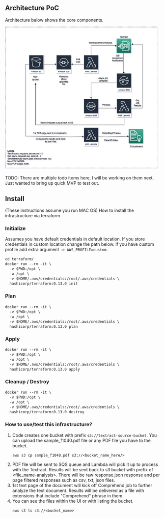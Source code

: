 ## Architecture PoC

Architecture below shows the core components. 

![](arch.png)

TODO: There are multiple todo items here, I will be working on them next. Just wanted to bring up quick MVP to test out.

## Install
(These instructions assume you run MAC OS)
How to install the infrastructure via terraform

### Initialize
Assumes you have default credentials in default location.
If you store credentials in custom location change the path below.
If you have custom profile add extra argument `-e AWS_PROFILE=custom`.
```shell script
cd terraform/
docker run --rm -it \
  -v $PWD:/opt \
  -w /opt \
  -v $HOME/.aws/credentials:/root/.aws/credentials \
  hashicorp/terraform:0.13.0 init
```
### Plan
```shell script
docker run --rm -it \
  -v $PWD:/opt \
  -w /opt \
  -v $HOME/.aws/credentials:/root/.aws/credentials \
  hashicorp/terraform:0.13.0 plan
```
### Apply
```shell script
docker run --rm -it \
  -v $PWD:/opt \
  -w /opt \
  -v $HOME/.aws/credentials:/root/.aws/credentials \
  hashicorp/terraform:0.13.0 apply
```

### Cleanup / Destroy
```shell script
docker run --rm -it \
  -v $PWD:/opt \
  -w /opt \
  -v $HOME/.aws/credentials:/root/.aws/credentials \
  hashicorp/terraform:0.13.0 destroy
```

### How to use/test this infrastructure?
1. Code creates one bucket with prefix `s3://textract-source-bucket`. You can upload the sample_f1040.pdf file or any
PDF file you have to the bucket.
    ```shell script
    aws s3 cp sample_f1040.pdf s3://<bucket_name_here/>
    ```
2. PDF file will be sent to SQS queue and Lambda will pick it up to process with the Textract. Results will be sent back to
s3 bucket with prefix of <file_name-analysis>. There will be raw response.json response and per page filtered responses 
such as csv, txt, json files.
4. 1st text page of the document will kick off Comprehend job to further analyze the text document.
Results will be delivered as a file with extensions that include "Comprehend" phrase in them.
5. You can see the files within the UI or with listing the bucket.
    ```shell script
    aws s3 ls s3://<bucket_name>
    ```

